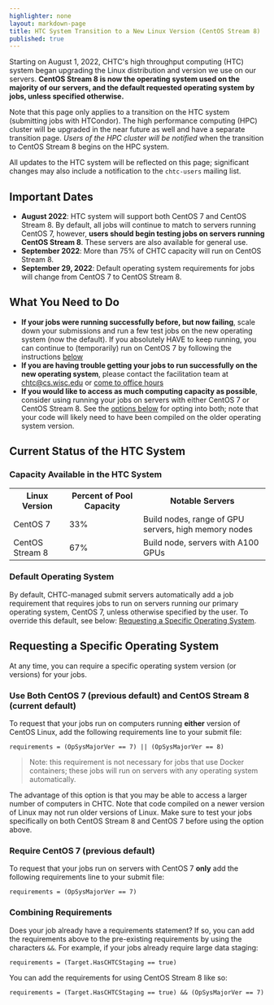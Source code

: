 ```yaml
---
highlighter: none
layout: markdown-page
title: HTC System Transition to a New Linux Version (CentOS Stream 8)
published: true
---
```


Starting on August 1, 2022, CHTC's high throughput computing (HTC) system began upgrading
the Linux distribution and version we use on our servers. **CentOS Stream 8 is now 
the operating system used on the majority of our servers, and the default requested 
operating system by jobs, unless specified otherwise.** 

Note that this page only applies to a transition on the HTC system (submitting jobs 
with HTCondor). The high performance computing (HPC) cluster will be upgraded in 
the near future as well and have a separate transition 
page. _Users of the HPC cluster will be notified_ when the transition to CentOS Stream 8 begins on the HPC system. 

All updates to the HTC system will be reflected on this page; significant changes may 
also include a notification to the `chtc-users` mailing list. 

## Important Dates

* **August 2022**: HTC system will support both CentOS 7 and CentOS Stream 8. By default, 
all jobs will continue to match to servers running CentOS 7, however,
**users should begin testing jobs on servers running CentOS Stream 8**. These servers are also 
available for general use. 
* **September 2022**: More than 75% of CHTC capacity will run on CentOS Stream 8.
* **September 29, 2022**: Default operating system requirements for jobs will change from CentOS 7 to 
CentOS Stream 8.

## What You Need to Do

* **If your jobs were running successfully before, but now failing**, scale down your submissions 
and run a few test jobs on the new operating system (now the default). If you absolutely 
HAVE to keep running, you can continue to (temporarily) run on CentOS 7 by following 
the instructions [below](#requesting-a-specific-operating-system)
* **If you are having trouble getting your jobs to run successfully on the new operating system**, 
please contact the facilitation team at chtc@cs.wisc.edu or [come to office hours](/uw-research-computing/get-help.html)
* **If you would like to access as much computing capacity as possible**, consider using 
running your jobs on servers with either CentOS 7 or CentOS Stream 8. See the [options below](#requesting-a-specific-operating-system) 
for opting into both; note that your code will likely need to have been compiled on the older 
operating system version. 

## Current Status of the HTC System

### Capacity Available in the HTC System

<table class="gtable">
  <tr>
    <th>Linux Version</th>
    <th>Percent of Pool Capacity</th>
    <th>Notable Servers</th>
  </tr>
  <tr>
    <td>CentOS 7</td> 
    <td>33%</td>
    <td>Build nodes, range of GPU servers, high memory nodes</td>
  </tr>
  <tr>
    <td>CentOS Stream 8</td> 
    <td>67%</td>
    <td>Build node, servers with A100 GPUs</td>
  </tr>
</table>

### Default Operating System

By default, CHTC-managed submit servers automatically add a job 
requirement that requires jobs to run on servers running our primary operating system,
CentOS 7, unless otherwise specified by the user. To override this default, see below: [Requesting a Specific
Operating System](#requesting-a-specific-operating-system).

## Requesting a Specific Operating System

At any time, you can require a specific operating system 
version (or versions) for your jobs. 

### Use Both CentOS 7 (previous default) and CentOS Stream 8 (current default)

To request that your jobs run on computers running **either** version of 
CentOS Linux, add the following requirements line to your submit file:

``` {.sub}
requirements = (OpSysMajorVer == 7) || (OpSysMajorVer == 8)
```

> Note: this requirement is not necessary for jobs that use Docker containers; 
> these jobs will run on servers with any operating system automatically. 

The advantage of this option is that you may be able to access a
larger number of computers in CHTC. Note that code compiled on a
newer version of Linux may not run older versions of Linux. Make
sure to test your jobs specifically on both CentOS Stream 8 and CentOS 7
before using the option above.

### Require CentOS 7 (previous default)

To request that your jobs run on servers with CentOS 7 **only** add the
following requirements line to your submit file:

``` {.sub}
requirements = (OpSysMajorVer == 7)
```

### Combining Requirements

Does your job already have a requirements statement? If so, you can
add the requirements above to the pre-existing requirements by using
the characters `&&`. For example, if your jobs already require large
data staging:

``` {.submit}
requirements = (Target.HasCHTCStaging == true) 
```

You can add the requirements for using CentOS Stream 8 like so:

``` {.submit}
requirements = (Target.HasCHTCStaging == true) && (OpSysMajorVer == 7)
```



